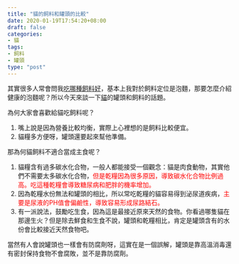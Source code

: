 ```yaml
---
title: "貓的飼料和罐頭的比較"
date: 2020-01-19T17:54:20+08:00
draft: false
categories:
- 貓
tags:
- 飼料
- 罐頭
type: "post"
---
```


其實很多人常會問我[吃哪種飼料好](https://pets.24cc.cc/2019/12/03/%E5%88%B0%E5%BA%95%E9%82%A3%E7%A8%AE%E9%A3%BC%E6%96%99%E6%AF%94%E8%BC%83%E5%A5%BD/)，基本上我對於飼料定位是泡麵，那要怎麼介紹健康的泡麵呢？所以今天來談一下[貓](https://pets.24cc.cc/categories/%E8%B2%93/)的罐頭和飼料的話題。

為何大家會喜歡給貓吃飼料呢？</br>
1. 嘴上說是因為營養比較均衡，實際上心裡想的是飼料比較便宜。
2. 貓糧多方便呀，罐頭還要起來幫他準備。

那為何貓飼料不適合當成主食呢？
1. 貓糧含有過多碳水化合物，一般人都能接受一個觀念：貓是肉食動物，其實他們不需要太多碳水化合物，<font color="red">但是乾糧因為很多原因，導致碳水化合物比例過高。吃這種乾糧會導致糖尿病和肥胖的機率增加。</font>
2. 因為乾糧水份無法和罐頭的相比，所以常吃乾糧的貓容易得到泌尿道疾病，<font color="red">主要是尿液的PH值會偏鹼性，導致容易形成尿路結石。</font>
3. 有一派說法，鼓勵吃生食，因為這是最接近原來天然的食物。你看過哪隻貓在那邊生火？但是除去鮮食和生食不說，罐頭和乾糧相比，肯定是罐頭含有的水份會比較接近天然食物吧。

當然有人會說罐頭也一樣會有防腐劑呀，這實在是一個誤解，罐頭是靠高溫消毒還有密封保持食物不會腐敗，並不是靠防腐劑。



